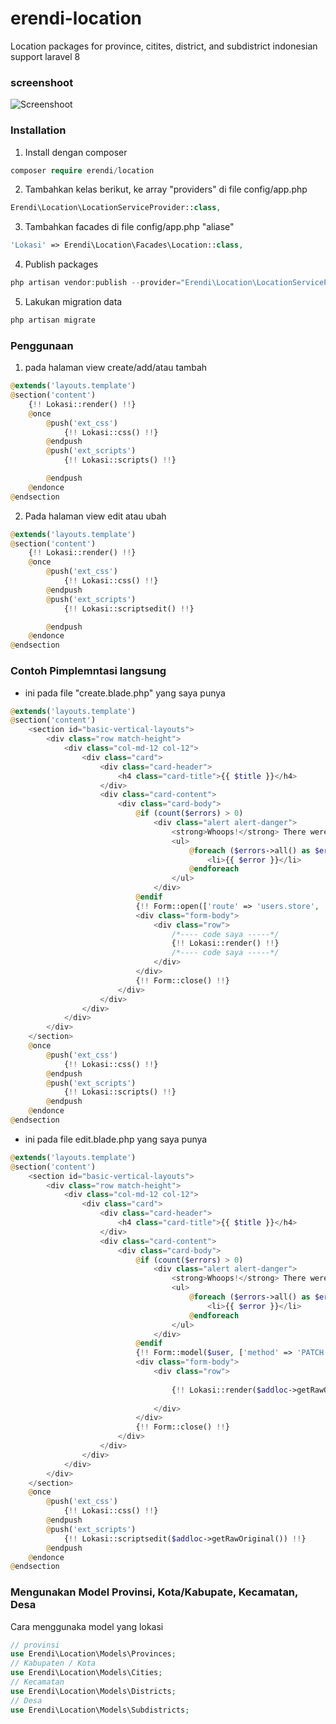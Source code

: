 # erendi-location

Location packages for province, citites, district, and subdistrict indonesian support laravel 8

### screenshoot

![Screenshoot](https://raw.githubusercontent.com/bimacoding/location/master/Capture.PNG)

### Installation

1. Install dengan composer

```php
composer require erendi/location
```

2. Tambahkan kelas berikut, ke array "providers" di file config/app.php

```php
Erendi\Location\LocationServiceProvider::class,
```

3. Tambahkan facades di file config/app.php "aliase"

```php
'Lokasi' => Erendi\Location\Facades\Location::class,
```

4. Publish packages

```php
php artisan vendor:publish --provider="Erendi\Location\LocationServiceProvider"
```

5.  Lakukan migration data

```php
php artisan migrate
```

### Penggunaan

1.  pada halaman view create/add/atau tambah

```php
@extends('layouts.template')
@section('content')
    {!! Lokasi::render() !!}
    @once
        @push('ext_css')
            {!! Lokasi::css() !!}
        @endpush
        @push('ext_scripts')
            {!! Lokasi::scripts() !!}

        @endpush
    @endonce
@endsection
```

2.  Pada halaman view edit atau ubah

```php
@extends('layouts.template')
@section('content')
    {!! Lokasi::render() !!}
    @once
        @push('ext_css')
            {!! Lokasi::css() !!}
        @endpush
        @push('ext_scripts')
            {!! Lokasi::scriptsedit() !!}

        @endpush
    @endonce
@endsection
```
### Contoh Pimplemntasi langsung
-   ini pada file "create.blade.php" yang saya punya
```php
@extends('layouts.template')
@section('content')
    <section id="basic-vertical-layouts">
        <div class="row match-height">
            <div class="col-md-12 col-12">
                <div class="card">
                    <div class="card-header">
                        <h4 class="card-title">{{ $title }}</h4>
                    </div>
                    <div class="card-content">
                        <div class="card-body">
                            @if (count($errors) > 0)
                                <div class="alert alert-danger">
                                    <strong>Whoops!</strong> There were some problems with your input.<br><br>
                                    <ul>
                                        @foreach ($errors->all() as $error)
                                            <li>{{ $error }}</li>
                                        @endforeach
                                    </ul>
                                </div>
                            @endif
                            {!! Form::open(['route' => 'users.store', 'method' => 'POST']) !!}
                            <div class="form-body">
                                <div class="row">
                                    /*---- code saya -----*/ 
                                    {!! Lokasi::render() !!}
                                    /*---- code saya -----*/
                                </div>
                            </div>
                            {!! Form::close() !!}
                        </div>
                    </div>
                </div>
            </div>
        </div>
    </section>
    @once
        @push('ext_css')
            {!! Lokasi::css() !!}
        @endpush
        @push('ext_scripts')
            {!! Lokasi::scripts() !!}
        @endpush
    @endonce
@endsection

```
-   ini pada file edit.blade.php yang saya punya
```php
@extends('layouts.template')
@section('content')
    <section id="basic-vertical-layouts">
        <div class="row match-height">
            <div class="col-md-12 col-12">
                <div class="card">
                    <div class="card-header">
                        <h4 class="card-title">{{ $title }}</h4>
                    </div>
                    <div class="card-content">
                        <div class="card-body">
                            @if (count($errors) > 0)
                                <div class="alert alert-danger">
                                    <strong>Whoops!</strong> There were some problems with your input.<br><br>
                                    <ul>
                                        @foreach ($errors->all() as $error)
                                            <li>{{ $error }}</li>
                                        @endforeach
                                    </ul>
                                </div>
                            @endif
                            {!! Form::model($user, ['method' => 'PATCH', 'route' => ['users.update', $user->id]]) !!}
                            <div class="form-body">
                                <div class="row">
                                    
                                    {!! Lokasi::render($addloc->getRawOriginal()) !!}
                                    
                                </div>
                            </div>
                            {!! Form::close() !!}
                        </div>
                    </div>
                </div>
            </div>
        </div>
    </section>
    @once
        @push('ext_css')
            {!! Lokasi::css() !!}
        @endpush
        @push('ext_scripts')
            {!! Lokasi::scriptsedit($addloc->getRawOriginal()) !!}
        @endpush
    @endonce
@endsection

```
### Mengunakan Model Provinsi, Kota/Kabupate, Kecamatan, Desa

Cara menggunaka model yang lokasi

```php
// provinsi
use Erendi\Location\Models\Provinces;
// Kabupaten / Kota
use Erendi\Location\Models\Cities;
// Kecamatan
use Erendi\Location\Models\Districts;
// Desa
use Erendi\Location\Models\Subdistricts;
```
